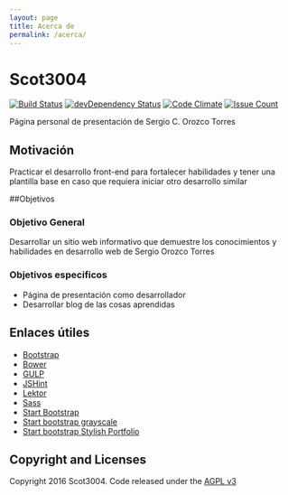 ```yaml
---
layout: page
title: Acerca de
permalink: /acerca/
---
```


# Scot3004

[![Build Status](https://travis-ci.org/Scot3004/Scot3004.svg)](https://travis-ci.org/Scot3004/Scot3004)
[![devDependency Status](https://david-dm.org/Scot3004/Scot3004/dev-status.svg)](https://david-dm.org/Scot3004/Scot3004#info=devDependencies)
[![Code Climate](https://codeclimate.com/github/Scot3004/Scot3004/badges/gpa.svg)](https://codeclimate.com/github/Scot3004/Scot3004)
[![Issue Count](https://codeclimate.com/github/Scot3004/Scot3004/badges/issue_count.svg)](https://codeclimate.com/github/Scot3004/Scot3004)

Página personal de presentación de Sergio C. Orozco Torres

## Motivación
Practicar el desarrollo front-end para fortalecer habilidades y tener una plantilla base en caso que requiera iniciar otro desarrollo similar


##Objetivos

### Objetivo General
Desarrollar un sitio web informativo que demuestre los conocimientos y habilidades en desarrollo web de Sergio Orozco Torres

### Objetivos especificos
* Página de presentación como desarrollador
* Desarrollar blog de las cosas aprendidas

## Enlaces útiles
* [Bootstrap](http://getbootstrap.com/)
* [Bower](http://bower.io/)
* [GULP](http://gulpjs.com/)
* [JSHint](http://jshint.com/)
* [Lektor](https://www.getlektor.com/)
* [Sass](http://sass-lang.com/)
* [Start Bootstrap](http://startbootstrap.com/)
* [Start bootstrap grayscale](http://startbootstrap.com/template-overviews/grayscale/)
* [Start bootstrap Stylish Portfolio](http://startbootstrap.com/template-overviews/stylish-portfolio/)


## Copyright and Licenses
Copyright 2016 Scot3004. Code released under the [AGPL v3](LICENSE)
